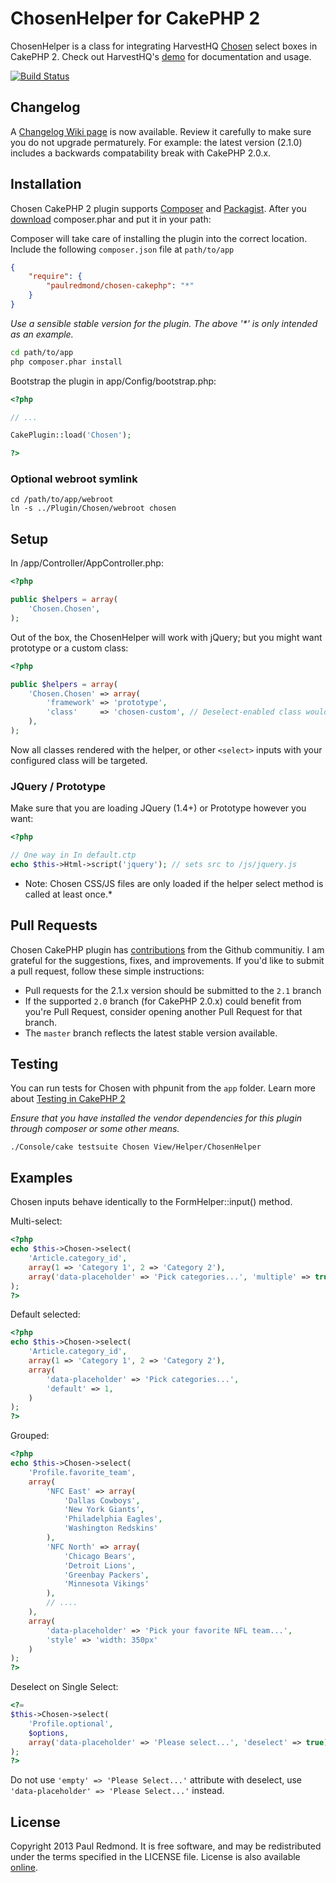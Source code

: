 # ChosenHelper for CakePHP 2

ChosenHelper is a class for integrating HarvestHQ [Chosen](https://github.com/harvesthq/chosen/) select boxes in CakePHP 2. Check out HarvestHQ's [demo](http://harvesthq.github.com/chosen/) for documentation and usage.

[![Build Status](https://travis-ci.org/paulredmond/chosen-cakephp.png?branch=master,2.1)](https://travis-ci.org/paulredmond/chosen-cakephp)

Changelog
---------
A [Changelog Wiki page](https://github.com/paulredmond/chosen-cakephp/wiki/Changelog) is now available. Review it carefully to make sure you do not upgrade permaturely. For example: the latest version (2.1.0) includes a backwards compatability break with CakePHP 2.0.x.

Installation
------------

Chosen CakePHP 2 plugin supports [Composer](https://github.com/composer/composer) and [Packagist](http://packagist.org/). After you [download](http://packagist.org/) composer.phar and put it in your path:

Composer will take care of installing the plugin into the correct location. Include the following `composer.json` file at `path/to/app`

```json
{
    "require": {
        "paulredmond/chosen-cakephp": "*"
    }
}
```

_Use a sensible stable version for the plugin. The above '*' is only intended as an example._

```bash
cd path/to/app
php composer.phar install
```

Bootstrap the plugin in app/Config/bootstrap.php:

```php
<?php

// ...

CakePlugin::load('Chosen');

?>
```

### Optional webroot symlink
```console
cd /path/to/app/webroot
ln -s ../Plugin/Chosen/webroot chosen
```

Setup
-----

In /app/Controller/AppController.php:

```php
<?php

public $helpers = array(
    'Chosen.Chosen',
);
```

Out of the box, the ChosenHelper will work with jQuery; but you might want prototype or a custom class:

```php
<?php

public $helpers = array(
    'Chosen.Chosen' => array(
        'framework' => 'prototype',
        'class'     => 'chosen-custom', // Deselect-enabled class would be 'chosen-custom-deselect'
    ),
);
```

Now all classes rendered with the helper, or other ```<select>``` inputs with your configured class will be targeted.

### JQuery / Prototype
Make sure that you are loading JQuery (1.4+) or Prototype however you want:

```php
<?php

// One way in In default.ctp
echo $this->Html->script('jquery'); // sets src to /js/jquery.js
```

* Note: Chosen CSS/JS files are only loaded if the helper select method is called at least once.*

Pull Requests
-------------


Chosen CakePHP plugin has [contributions](https://github.com/paulredmond/chosen-cakephp/graphs/contributors) from the Github communitiy. I am grateful for the suggestions, fixes, and improvements. If you'd like to submit a pull request, follow these simple instructions:

  * Pull requests for the 2.1.x version should be submitted to the `2.1` branch
  * If the supported `2.0` branch (for CakePHP 2.0.x) could benefit from you're Pull Request, consider opening another Pull Request for that branch.
  * The `master` branch reflects the latest stable version available.

Testing
-------
You can run tests for Chosen with phpunit from the ```app``` folder. Learn more about [Testing in CakePHP 2](http://book.cakephp.org/2.0/en/development/testing.html)

_Ensure that you have installed the vendor dependencies for this plugin through composer or some other means._

```console
./Console/cake testsuite Chosen View/Helper/ChosenHelper
```

Examples
--------
Chosen inputs behave identically to the FormHelper::input() method.

Multi-select:

```php
<?php
echo $this->Chosen->select(
    'Article.category_id',
    array(1 => 'Category 1', 2 => 'Category 2'),
    array('data-placeholder' => 'Pick categories...', 'multiple' => true)
);
?>
```

Default selected:

```php
<?php
echo $this->Chosen->select(
    'Article.category_id',
    array(1 => 'Category 1', 2 => 'Category 2'),
    array(
        'data-placeholder' => 'Pick categories...',
        'default' => 1,
    ) 
);
?>
```

Grouped:

```php
<?php
echo $this->Chosen->select(
    'Profile.favorite_team',
    array(
        'NFC East' => array(
            'Dallas Cowboys',
            'New York Giants',
            'Philadelphia Eagles',
            'Washington Redskins'
        ),
        'NFC North' => array(
            'Chicago Bears',
            'Detroit Lions',
            'Greenbay Packers',
            'Minnesota Vikings'
        ),
        // ....
    ),
    array(
        'data-placeholder' => 'Pick your favorite NFL team...',
        'style' => 'width: 350px'
    )
);
?>
```

Deselect on Single Select:

```php
<?=
$this->Chosen->select(
    'Profile.optional',
    $options,
    array('data-placeholder' => 'Please select...', 'deselect' => true),
);
?>
```

Do not use ```'empty' => 'Please Select...'``` attribute with deselect, use ```'data-placeholder' => 'Please Select...'``` instead.

License
-------
Copyright 2013 Paul Redmond. It is free software, and may be redistributed under the terms specified in the LICENSE file. License is also available [online](http://paulredmond.mit-license.org/).
